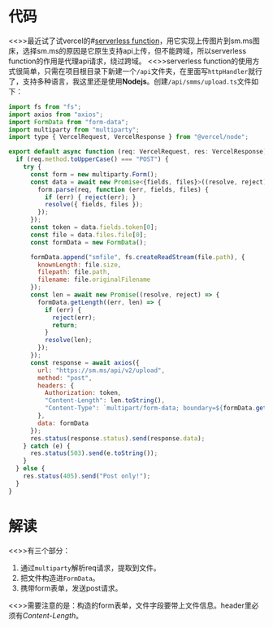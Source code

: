 # 代码
<<>>最近试了试vercel的#[serverless function](https://vercel.com/docs/concepts/functions/serverless-functions)，用它实现上传图片到sm.ms图床，选择sm.ms的原因是它原生支持api上传，但不能跨域，所以serverless function的作用是代理api请求，绕过跨域。
<<>>serverless function的使用方式很简单，只需在项目根目录下新建一个`/api`文件夹，在里面写`httpHandler`就行了，支持多种语言，我这里还是使用**Nodejs**。创建`/api/smms/upload.ts`文件如下：
```js
import fs from "fs";
import axios from "axios";
import FormData from "form-data";
import multiparty from "multiparty";
import type { VercelRequest, VercelResponse } from "@vercel/node";

export default async function (req: VercelRequest, res: VercelResponse) {
  if (req.method.toUpperCase() === "POST") {
    try {
      const form = new multiparty.Form();
      const data = await new Promise<{fields, files}>((resolve, reject) => {
        form.parse(req, function (err, fields, files) {
          if (err) { reject(err); }
          resolve({ fields, files });
        });
      });
      const token = data.fields.token[0];
      const file = data.files.file[0];
      const formData = new FormData();

      formData.append("smfile", fs.createReadStream(file.path), {
        knownLength: file.size,
        filepath: file.path,
        filename: file.originalFilename
      });
      const len = await new Promise((resolve, reject) => {
        formData.getLength((err, len) => {
          if (err) {
            reject(err);
            return;
          }
          resolve(len);
        });
      });
      const response = await axios({
        url: "https://sm.ms/api/v2/upload",
        method: "post",
        headers: {
          Authorization: token,
          "Content-Length": len.toString(),
          "Content-Type": `multipart/form-data; boundary=${formData.getBoundary()}`
        },
        data: formData
      });
      res.status(response.status).send(response.data);
    } catch (e) {
      res.status(503).send(e.toString());
    }
  } else {
    res.status(405).send("Post only!");
  }
}
```
# 解读
<<>>有三个部分：
1. 通过`multiparty`解析req请求，提取到文件。
2. 把文件构造进`FormData`。
3. 携带form表单，发送post请求。

<<>>需要注意的是：构造的form表单，文件字段要带上文件信息。header里必须有*Content-Length*。